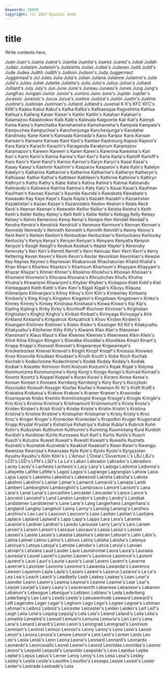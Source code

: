 ```yaml
---
Keywords: 28940 
Copyright: (C) 2017 Ryuichi Ueda
---
```


# title

Write contents here.

Juan Juan's Juana Juana's Juanita Juanita's Juarez Juarez's Jubal Judah
Judaic Judaism Judaism's Judaisms Judas Judas's Judases Judd Judd's Jude
Judea Judith Judith's Judson Judson's Judy Juggernaut Juggernaut's Jul Jules
Julia Julia's Julian Juliana Julianne Julianne's Julie Julie's Julies Juliet
Juliette Juliette's Julio Julio's Julius Julius's Julliard Julliard's July July's
Jun June June's Juneau Juneau's Junes Jung Jung's Jungfrau Jungian
Junior Junior's Juniors Juno Juno's Jupiter Jupiter's Jurassic Jurassic's Jurua
Jurua's Justice Justice's Justin Justin's Justine Justine's Justinian Justinian's Jutland
Jutland's Juvenal K K's KFC KFC's KKK's Kaaba Kabul Kabul's
Kafka Kafka's Kafkaesque Kagoshima Kahlua Kahlua's Kaifeng Kaiser Kaiser's Kaitlin
Kaitlin's Kalahari Kalahari's Kalamazoo Kalashnikov Kalb Kalb's Kalevala Kalgoorlie Kali
Kali's Kalmyk Kama Kama's Kamchatka Kamehameha Kamehameha's Kampala Kampala's Kampuchea
Kampuchea's Kanchenjunga Kanchenjunga's Kandahar Kandinsky Kane Kane's Kannada Kannada's Kano
Kanpur Kans Kansan Kansan's Kansans Kansas Kant Kant's Kantian Kaohsiung
Kaposi Kaposi's Kara Kara's Karachi Karachi's Karaganda Karakorum Karamazov Karamazov's
Kareem Kareem's Karen Karen's Karenina Karenina's Kari Kari's Karin Karin's
Karina Karina's Karl Karl's Karla Karla's Karloff Karloff's Karo Karo's
Karol Karol's Karroo Karroo's Karyn Karyn's Kasai Kasai's Kasey Kasey's
Kashmir Kashmir's Kasparov Kasparov's Kate Kate's Katelyn Katelyn's Katharine Katharine's
Katherine Katherine's Katheryn Katheryn's Kathiawar Kathie Kathie's Kathleen Kathleen's Kathrine
Kathrine's Kathryn Kathryn's Kathy Kathy's Katie Katie's Katina Katina's Katmai
Katmandu Katmandu's Katowice Katrina Katrina's Katy Katy's Kauai Kauai's Kaufman
Kaufman's Kaunas Kaunas's Kaunda Kaunda's Kawabata Kawabata's Kawasaki Kay Kaye
Kaye's Kayla Kayla's Kazakh Kazakh's Kazakhstan Kazakhstan's Kazan Kazan's Kazantzakis
Keaton Keaton's Keats Keck Keck's Keenan Keenan's Keewatin Keillor Keillor's
Keisha Keisha's Keith Keith's Keller Kelley Kelley's Kelli Kelli's Kellie
Kellie's Kellogg Kelly Kelsey Kelsey's Kelvin Kemerovo Kemp Kemp's Kempis
Ken Kendall Kendall's Kendra Kendra's Kendrick Kendrick's Kenmore Kenmore's Kennan
Kennan's Kennedy Kennedy's Kenneth Kenneth's Kennith Kennith's Kenny Kenny's Kent
Kent's Kenton Kenton's Kentuckian Kentuckian's Kentuckians Kentucky Kentucky's Kenya Kenya's
Kenyan Kenyan's Kenyans Kenyatta Kenyon Kenyon's Keogh Keogh's Keokuk Keokuk's
Kepler Kepler's Kerensky Kerensky's Keri Keri's Kermit Kermit's Kern Kerouac
Kerr Kerri Kerri's Kerry Kettering Keven Keven's Kevin Kevin's Kevlar
Kevorkian Kevorkian's Kewpie Key Keynes Keynes's Keynesian Khabarovsk Khachaturian Khalid
Khalid's Khan Khan's Kharkov Kharkov's Khartoum Khartoum's Khayyam Khayyam's Khazar
Khazar's Khmer Khmer's Khoikhoi Khoikhoi's Khoisan Khoisan's Khomeini Khomeini's Khorana
Khorana's Khrushchev Khufu Khulna Khulna's Khwarizmi Khwarizmi's Khyber Khyber's Kickapoo
Kidd Kidd's Kiel Kierkegaard Kieth Kieth's Kiev Kiev's Kigali Kigali's
Kikuyu Kilauea Kilimanjaro Kilimanjaro's Kilroy Kilroy's Kim Kim's Kimberley Kimberly
Kimberly's King King's Kingston Kingston's Kingstown Kingstown's Kinko's Kinney Kinney's
Kinsey Kinshasa Kinshasa's Kiowa Kiowa's Kip Kip's Kipling Kipling's Kirby
Kirby's Kirchhoff Kirchner Kirchner's Kirghistan Kirghistan's Kirghiz Kirghiz's Kiribati Kiribati's
Kirinyaga Kirinyaga's Kirk Kirkland Kirkland's Kirkpatrick Kirkpatrick's Kirov Kirsten Kirsten's
Kisangani Kishinev Kishinev's Kislev Kislev's Kissinger Kit Kit's Kitakyushu Kitakyushu's
Kitchener Kitty Kitty's Kiwanis Klan Klan's Klansman Klansman's Klaus Klaus's
Klee Kleenex Kleenex's Kleenexes Klein Klein's Klimt Kline Klingon Klingon's
Klondike Klondike's Klondikes Kmart Kmart's Knapp Knapp's Knesset Knesset's Kngwarreye
Kngwarreye's Knickerbocker Knievel Knievel's Knight Knopf Knopf's Knossos Knowles Knox
Knoxville Knudsen Knudsen's Knuth Knuth's Kobe Koch Kochab Kochab's Kodachrome
Kodachrome's Kodak Kodaly Kodaly's Kodiak Kodiak's Koestler Kohinoor Kohl Koizumi
Koizumi's Kojak Kojak's Kolyma Kommunizma Kommunizma's Kong Kong's Kongo Kongo's
Konrad Konrad's Koontz Koontz's Koppel Koppel's Koran Koran's Korans Korea
Korea's Korean Korean's Koreans Kornberg Kornberg's Kory Kory's Korzybski Kosciusko
Kossuth Kosygin Koufax Koufax's Kowloon Kr Kr's Kraft Kraft's Krakatoa
Krakatoa's Krakow Krakow's Kramer Kramer's Krasnodar Krasnoyarsk Krebs Kremlin Kremlinologist
Kresge Kresge's Kringle Kringle's Kris Kris's Krishna Krishna's Krishnamurti Krishnamurti's
Krista Krista's Kristen Kristen's Kristi Kristi's Kristie Kristie's Kristin Kristin's
Kristina Kristina's Kristine Kristine's Kristopher Kristopher's Kristy Kristy's Kroc Kroc's
Kroger Kroger's Kronecker Kronecker's Kropotkin Kruger Krugerrand Krupp Krystal Krystal's
Kshatriya Kshatriya's Kublai Kublai's Kubrick Kuhn Kuhn's Kuibyshev Kulthumm Kulthumm's
Kunming Kuomintang Kurd Kurdish Kurdish's Kurdistan Kurile Kurosawa Kurt Kurt's
Kurtis Kurtis's Kusch Kusch's Kutuzov Kuwait Kuwait's Kuwaiti Kuwaiti's Kuwaitis
Kuznets Kuznets's Kuznetsk Kuznetsk's Kwakiutl Kwakiutl's Kwan Kwan's Kwangju Kwanzaa
Kwanzaa's Kwanzaas Kyle Kyle's Kyoto Kyoto's Kyrgyzstan Kyushu Kyushu's Köln
Köln's L L'Amour L'Oreal L'Ouverture L's LBJ LBJ's LCD's LED's
LPN's LSD's La La's Laban Labrador Labrador's Labradors Lacey Lacey's
Lachesis Lachesis's Lacy Lacy's Ladoga Ladonna Ladonna's Lafayette Lafitte Lafitte's
Lagos Lagos's Lagrange Lagrangian Lahore Laius Lajos Lajos's Lakeisha Lakeisha's
Lakewood Lakisha Lakisha's Lakota Lakshmi Lakshmi's Lamar Lamar's Lamarck Lamarck's
Lamaze Lamb Lambert Lamborghini Lamborghini's Lambrusco Lamont Lamont's Lana Lana's
Lanai Lanai's Lancashire Lancaster Lancaster's Lance Lance's Lancelot Lancelot's Land
Landon Landon's Landry Landry's Landsat Landsteiner Landsteiner's Lane Lane's Lang
Langerhans Langerhans's Langland Langley Langmuir Lanny Lanny's Lansing Lansing's Lanzhou
Lanzhou's Lao Lao's Laocoon Laocoon's Laos Laotian Laotian's Laotians Laplace
Lapland Lapland's Lapp Lapp's Lapps Lara Lara's Laramie Laramie's Lardner
Lardner's Laredo Larousse Larry Larry's Lars Larsen Larsen's Larson Larson's
Lascaux Lascaux's Lassa Lassa's Lassen Lassen's Lassie Lassie's Latasha Latasha's
Lateran Lateran's Latin Latin's Latina Latiner Latino Latino's Latinos Latins
Latisha Latisha's Latonya Latonya's Latoya Latoya's Latrobe Latrobe's Latvia Latvia's
Latvian Latvian's Latvians Laud Lauder Laue Laundromat Laura Laura's Laurasia
Laurasia's Laurel Laurel's Lauren Lauren's Laurence Laurence's Laurent Laurent's Lauri
Lauri's Laurie Laurie's Laval Lavern Lavern's Laverne Laverne's Lavoisier Lavonne
Lavonne's Lawanda Lawanda's Lawrence Lawson Layamon Layla Layla's Lazaro Lazaro's
Lazarus Lazarus's Le Le's Lea Lea's Leach Leach's Leadbelly Leah
Leakey Leakey's Lean Lean's Leander Leann Leann's Leanna Leanna's Leanne
Leanne's Lear Lear's Learjet Learjet's Leary Leary's Leavenworth Lebanese Lebanese's
Lebanon Lebanon's Lebesgue Lebesgue's Leblanc Leblanc's Leda Lederberg Lederberg's Lee
Lee's Leeds Leeds's Leeuwenhoek Leeward Leeward's Left Legendre Leger Leger's
Leghorn Lego Lego's Legree Legree's Lehman Lehman's Leibniz Leibniz's Leicester
Leicester's Leiden Leiden's Leif Leif's Leigh Leila Leila's Leipzig Leipzig's
Lela Lela's Leland Leland's Lelia Lelia's Lemaitre Lemaitre's Lemuel Lemuel's
Lemuria Lemuria's Len Len's Lena Lena's Lenard Lenard's Lenin Lenin's
Leningrad Leningrad's Leninism Leninism's Leninist Lennon Lennon's Lenny Lenny's Leno
Leno's Lenoir Lenoir's Lenora Lenora's Lenore Lenore's Lent Lent's Lenten
Lents Leo Leo's Leola Leola's Leon Leona Leona's Leonard Leonard's
Leonardo Leonardo's Leoncavallo Leonel Leonel's Leonid Leonidas Leonidas's Leonor Leonor's
Leopold Leopold's Leopoldo Leopoldo's Leos Lepidus Lepke Lepke's Lepus Lepus's
Lerner Leroy Leroy's Les Lesa Lesa's Lesley Lesley's Leslie Leslie's
Lesotho Lesotho's Lesseps Lessie Lessie's Lester Lester's Lestrade Lestrade's Leta
